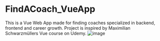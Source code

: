 # FindACoach_VueApp
This is a Vue Web App made for finding coaches specialized in backend, frontend and career growth. Project is inspired by Maximilian Schwarzmüllers Vue course on Udemy.
![image](https://user-images.githubusercontent.com/69120028/112986800-411a5780-9162-11eb-8d38-636a4a9852ae.png)

